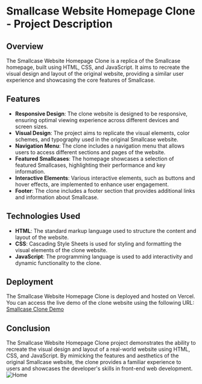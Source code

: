 # Smallcase Website Homepage Clone - Project Description

## Overview
The Smallcase Website Homepage Clone is a replica of the Smallcase homepage, built using HTML, CSS, and JavaScript. It aims to recreate the visual design and layout of the original website, providing a similar user experience and showcasing the core features of Smallcase.

## Features
- **Responsive Design**: The clone website is designed to be responsive, ensuring optimal viewing experience across different devices and screen sizes.
- **Visual Design**: The project aims to replicate the visual elements, color schemes, and typography used in the original Smallcase website.
- **Navigation Menu**: The clone includes a navigation menu that allows users to access different sections and pages of the website.
- **Featured Smallcases**: The homepage showcases a selection of featured Smallcases, highlighting their performance and key information.
- **Interactive Elements**: Various interactive elements, such as buttons and hover effects, are implemented to enhance user engagement.
- **Footer**: The clone includes a footer section that provides additional links and information about Smallcase.

## Technologies Used
- **HTML**: The standard markup language used to structure the content and layout of the website.
- **CSS**: Cascading Style Sheets is used for styling and formatting the visual elements of the clone website.
- **JavaScript**: The programming language is used to add interactivity and dynamic functionality to the clone.

## Deployment
The Smallcase Website Homepage Clone is deployed and hosted on Vercel. You can access the live demo of the clone website using the following URL: [Smallcase Clone Demo](https://smallcase-clone-ten.vercel.app/)

## Conclusion
The Smallcase Website Homepage Clone project demonstrates the ability to recreate the visual design and layout of a real-world website using HTML, CSS, and JavaScript. By mimicking the features and aesthetics of the original Smallcase website, the clone provides a familiar experience to users and showcases the developer's skills in front-end web development.
![Home](https://i.ibb.co/PjyJCHt/download-copy.jpg)
